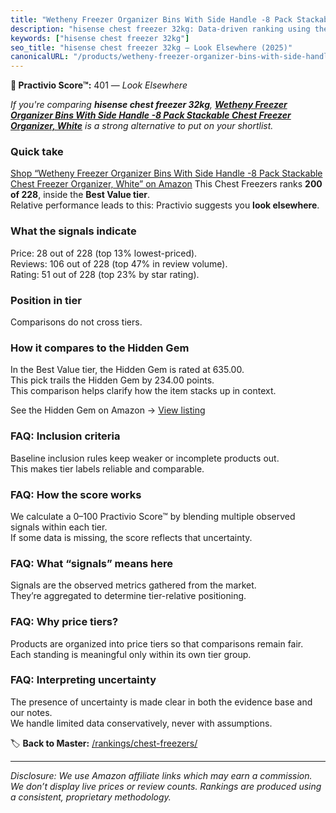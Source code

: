 ```yaml
---
title: "Wetheny Freezer Organizer Bins With Side Handle -8 Pack Stackable Chest Freezer Organizer, White"
description: "hisense chest freezer 32kg: Data-driven ranking using the Practivio Score™. Positioned by quality, value, demand, findability, momentum."
keywords: ["hisense chest freezer 32kg"]
seo_title: "hisense chest freezer 32kg — Look Elsewhere (2025)"
canonicalURL: "/products/wetheny-freezer-organizer-bins-with-side-handle-8-pack-stackable-chest-freezer-organizer-white-B0DBL38XPM/"
---
```


**🚫 Practivio Score™:** 401 — _Look Elsewhere_


*If you're comparing **hisense chest freezer 32kg**, **[Wetheny Freezer Organizer Bins With Side Handle -8 Pack Stackable Chest Freezer Organizer, White](https://www.amazon.com/dp/B0DBL38XPM?tag=practivio-20)** is a strong alternative to put on your shortlist.*
### Quick take
[Shop “Wetheny Freezer Organizer Bins With Side Handle -8 Pack Stackable Chest Freezer Organizer, White” on Amazon](https://www.amazon.com/dp/B0DBL38XPM?tag=practivio-20)
This Chest Freezers ranks **200 of 228**, inside the **Best Value tier**.  
Relative performance leads to this: Practivio suggests you **look elsewhere**.

### What the signals indicate
Price: 28 out of 228 (top 13% lowest-priced).  
Reviews: 106 out of 228 (top 47% in review volume).  
Rating: 51 out of 228 (top 23% by star rating).  

### Position in tier
Comparisons do not cross tiers.

### How it compares to the Hidden Gem
In the Best Value tier, the Hidden Gem is rated at 635.00.  
This pick trails the Hidden Gem by 234.00 points.  
This comparison helps clarify how the item stacks up in context.  

See the Hidden Gem on Amazon → [View listing](https://www.amazon.com/dp/B07H463Q6Y?tag=practivio-20)

### FAQ: Inclusion criteria
Baseline inclusion rules keep weaker or incomplete products out.  
This makes tier labels reliable and comparable.

### FAQ: How the score works
We calculate a 0–100 Practivio Score™ by blending multiple observed signals within each tier.  
If some data is missing, the score reflects that uncertainty.

### FAQ: What “signals” means here
Signals are the observed metrics gathered from the market.  
They’re aggregated to determine tier-relative positioning.

### FAQ: Why price tiers?
Products are organized into price tiers so that comparisons remain fair.  
Each standing is meaningful only within its own tier group.

### FAQ: Interpreting uncertainty
The presence of uncertainty is made clear in both the evidence base and our notes.  
We handle limited data conservatively, never with assumptions.


🏷️ **Back to Master:** [/rankings/chest-freezers/](/rankings/chest-freezers/)

---
_Disclosure: We use Amazon affiliate links which may earn a commission. We don’t display live prices or review counts. Rankings are produced using a consistent, proprietary methodology._
